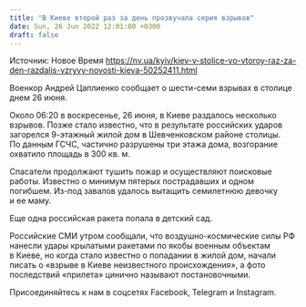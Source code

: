 ```yaml
---
title: "В Киеве второй раз за день прозвучала серия взрывов"
date: Sun, 26 Jun 2022 12:01:00 +0300
draft: false
---
```

Источник: Новое Время https://nv.ua/kyiv/kiev-v-stolice-vo-vtoroy-raz-za-den-razdalis-vzryvy-novosti-kieva-50252411.html


Военкор Андрей Цаплиенко сообщает о шести-семи взрывах в столице днем 26 июня.

Около 06:20 в воскресенье, 26 июня, в Киеве раздалось несколько взрывов. Позже стало известно, что в результате российских ударов загорелся 9-этажный жилой дом в Шевченковском районе столицы. По данным ГСЧС, частично разрушены три этажа дома, возгорание охватило площадь в 300 кв. м.

Спасатели продолжают тушить пожар и осуществляют поисковые работы. Известно о минимум пятерых пострадавших и одном погибшем. Из-под завалов удалось вытащить семилетнюю девочку и ее маму.

Еще одна российская ракета попала в детский сад.

Российские СМИ утром сообщали, что воздушно-космические силы РФ нанесли удары крылатыми ракетами по якобы военным объектам в Киеве, но когда стало известно о попадании в жилой дом, начали писать о «взрыве в Киеве неизвестного происхождения», а фото последствий «прилета» цинично называют постановочными.

Присоединяйтесь к нам в соцсетях Facebook, Telegram и Instagram.
